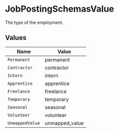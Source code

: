 # JobPostingSchemasValue

The type of the employment.


## Values

| Name            | Value           |
| --------------- | --------------- |
| `Permanent`     | permanent       |
| `Contractor`    | contractor      |
| `Intern`        | intern          |
| `Apprentice`    | apprentice      |
| `Freelance`     | freelance       |
| `Temporary`     | temporary       |
| `Seasonal`      | seasonal        |
| `Volunteer`     | volunteer       |
| `UnmappedValue` | unmapped_value  |